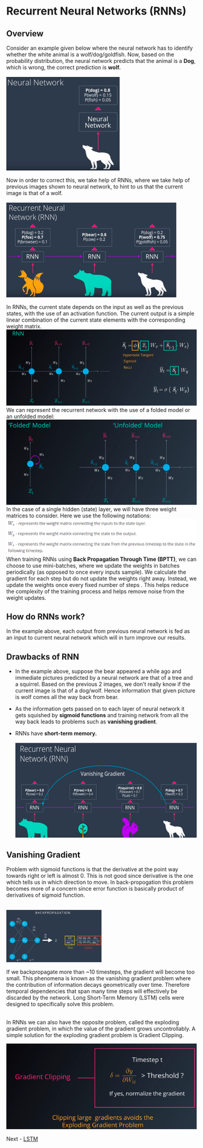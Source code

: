 # Recurrent Neural Networks (RNNs)

## Overview

Consider an example given below where the neural network has to identify whether the white animal is a wolf/dog/goldfish. Now, based
on the probability distribution, the neural network predicts that the animal is a **Dog**, which is wrong, the correct prediction is
**wolf.** <br><br>
<img src="./images/01. traditional neural network.png" width="300px"></img>

Now in order to correct this, we take help of RNNs, where we take help of previous images shown to neural network, to hint to us that
the current image is that of a wolf.<br><br>
<img src="./images/02. RNN.png" width="450px" height="250px"></img>

In RNNs, the current state depends on the input as well as the previous states, with the use of an activation function. The current output is a simple linear combination of the current state elements with the corresponding weight matrix.<br>
<img src="./images/01. rnn_overview.png"></img><br>
We can represent the recurrent network with the use of a folded model or an unfolded model:<br>
<img src="./images/02.folded_unfolded_rnns.png"></img><br>
In the case of a single hidden (state) layer, we will have three weight matrices to consider. Here we use the following notations:<br>
<img src="./images/04. unfolded_terminologies.png"></img><br>
When training RNNs using **Back Propagation Through Time (BPTT)**, we can choose to use mini-batches, where we update the weights in batches periodically (as opposed to once every inputs sample). We calculate the gradient for each step but do not update the weights right away. Instead, we update the weights once every fixed number of steps . This helps reduce the complexity of the training process and helps remove noise from the weight updates.

## How do RNNs work?

In the example above, each output from previous neural network is fed as an input to current neural network which will in turn improve 
our results.<br>

## Drawbacks of RNN
* In the example above, suppose the bear appeared a while ago and immediate pictures predicted by a neural network are that of a tree and a squirrel. Based on the previous 2 images, we don't really know if the current image is that of a dog/wolf. Hence information that given picture is wolf comes all the way back from bear.

* As the information gets passed on to each layer of neural network it gets squished by **sigmoid functions** and training network from all the way back leads to problems such as **vanishing gradient**.

* RNNs have **short-term memory.**<br><br>
<img src="./images/04. Drawbacks_of_RNN.png" width="500px" height="250px"></img>

## Vanishing Gradient
Problem with sigmoid functions is that the derivative at the point way towards right or left is almost 0. This is not good since derivative is the one which tells us in which direction to move. In back-propogation this problem becomes more of a concern since error function is basically product of derivatives of sigmoid function.<br><br>

<img src="./images/vanish_grad_1.png" width="50%" height="50%"></img>

If we backpropagate more than ~10 timesteps, the gradient will become too small. This phenomena is known as the vanishing gradient problem where the contribution of information decays geometrically over time. Therefore temporal dependencies that span many time steps will effectively be discarded by the network. Long Short-Term Memory (LSTM) cells were designed to specifically solve this problem.<br><br>

In RNNs we can also have the opposite problem, called the exploding gradient problem, in which the value of the gradient grows uncontrollably. A simple solution for the exploding gradient problem is Gradient Clipping.<br>

<img src="./images/05. gradient_clipping.png"></img><br>



Next -  [LSTM](https://github.com/purvasingh96/Deep-learning-with-neural-networks/blob/master/Chapter-wise%20notes/Ch_9_Recurrent_Neural_Networks/LSTM.md)

